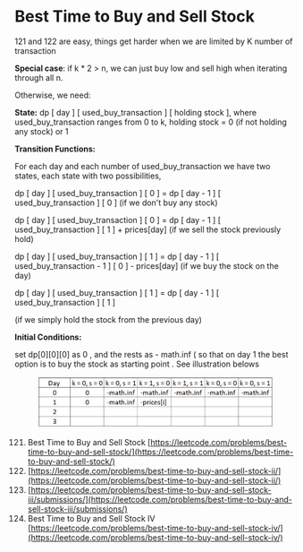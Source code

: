 # Best Time to Buy and Sell Stock

121 and 122 are easy, things get harder when we are limited by K number of transaction

**Special case**: if k \* 2 > n, we can just buy low and sell high when iterating through all n.&#x20;

Otherwise, we need:

**State:**  dp \[ day ] \[ used\_buy\_transaction ] \[ holding stock ], where used\_buy\_transaction ranges from 0 to k, holding stock = 0 (if not holding any stock) or 1

**Transition Functions:**&#x20;

For each day and each number of used\_buy\_transaction we have two states, each state with two possibilities,&#x20;

dp \[ day ] \[ used\_buy\_transaction ] \[ 0 ] = dp \[ day - 1 ] \[ used\_buy\_transaction ] \[ 0 ]  (if we don't buy any stock)

dp \[ day ] \[ used\_buy\_transaction ] \[ 0 ] = dp \[ day - 1 ] \[ used\_buy\_transaction ] \[ 1 ] + prices\[day]      (if we sell the stock previously hold)

dp \[ day ] \[ used\_buy\_transaction ] \[ 1 ] = dp \[ day - 1 ] \[ used\_buy\_transaction - 1 ] \[ 0 ] - prices\[day] (if we buy the stock on the day)

dp \[ day ] \[ used\_buy\_transaction ] \[ 1 ] = dp \[ day - 1 ] \[ used\_buy\_transaction ] \[ 1 ]&#x20;

(if we simply hold the stock from the previous day)

**Initial Conditions:**&#x20;

set dp\[0]\[0]\[0] as 0 , and the rests as - math.inf  ( so that on day 1 the best option is to buy the stock as starting point . See illustration belows

<figure><img src="../../.gitbook/assets/illustration.JPG" alt=""><figcaption></figcaption></figure>



121. &#x20; Best Time to Buy and Sell Stock [https://leetcode.com/problems/best-time-to-buy-and-sell-stock/](https://leetcode.com/problems/best-time-to-buy-and-sell-stock/)
122. &#x20; [https://leetcode.com/problems/best-time-to-buy-and-sell-stock-ii/](https://leetcode.com/problems/best-time-to-buy-and-sell-stock-ii/)
123. &#x20; [https://leetcode.com/problems/best-time-to-buy-and-sell-stock-iii/submissions/](https://leetcode.com/problems/best-time-to-buy-and-sell-stock-iii/submissions/)
124. &#x20;  Best Time to Buy and Sell Stock IV  [https://leetcode.com/problems/best-time-to-buy-and-sell-stock-iv/](https://leetcode.com/problems/best-time-to-buy-and-sell-stock-iv/)
